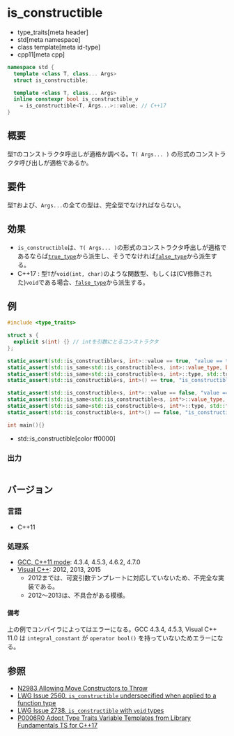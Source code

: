 # is_constructible
* type_traits[meta header]
* std[meta namespace]
* class template[meta id-type]
* cpp11[meta cpp]

```cpp
namespace std {
  template <class T, class... Args>
  struct is_constructible;

  template <class T, class... Args>
  inline constexpr bool is_constructible_v
    = is_constructible<T, Args...>::value; // C++17
}
```

## 概要
型`T`のコンストラクタ呼出しが適格か調べる。`T( Args... )` の形式のコンストラクタ呼び出しが適格であるか。


## 要件
型`T`および、`Args...`の全ての型は、完全型でなければならない。


## 効果
- `is_constructible`は、`T( Args... )`の形式のコンストラクタ呼出しが適格であるならば[`true_type`](true_type.md)から派生し、そうでなければ[`false_type`](false_type.md)から派生する。
- C++17 : 型`T`が`void(int, char)`のような関数型、もしくは(CV修飾された)`void`である場合、[`false_type`](false_type.md)から派生する。


## 例
```cpp example
#include <type_traits>

struct s {
  explicit s(int) {} // intを引数にとるコンストラクタ
};

static_assert(std::is_constructible<s, int>::value == true, "value == true, s(int) is constructible");
static_assert(std::is_same<std::is_constructible<s, int>::value_type, bool>::value, "value_type == bool");
static_assert(std::is_same<std::is_constructible<s, int>::type, std::true_type>::value, "type == true_type");
static_assert(std::is_constructible<s, int>() == true, "is_constructible<s, int>() == true");

static_assert(std::is_constructible<s, int*>::value == false, "value == false, s(int*) is not constructible");
static_assert(std::is_same<std::is_constructible<s, int*>::value_type, bool>::value, "value_type == bool");
static_assert(std::is_same<std::is_constructible<s, int*>::type, std::false_type>::value, "type == false_type");
static_assert(std::is_constructible<s, int*>() == false, "is_constructible<s, int*>() == false");

int main(){}
```
* std::is_constructible[color ff0000]

### 出力
```
```

## バージョン
### 言語
- C++11

### 処理系
- [GCC, C++11 mode](/implementation.md#gcc): 4.3.4, 4.5.3, 4.6.2, 4.7.0
- [Visual C++](/implementation.md#visual_cpp): 2012, 2013, 2015
	- 2012までは、可変引数テンプレートに対応していないため、不完全な実装である。
	- 2012～2013は、不具合がある模様。

#### 備考
上の例でコンパイラによってはエラーになる。GCC 4.3.4, 4.5.3, Visual C++ 11.0 は `integral_constant` が `operator bool()` を持っていないためエラーになる。


## 参照
- [N2983 Allowing Move Constructors to Throw](http://www.open-std.org/jtc1/sc22/wg21/docs/papers/2009/n2983.html)
- [LWG Issue 2560. `is_constructible` underspecified when applied to a function type](https://wg21.cmeerw.net/lwg/issue2560)
- [LWG Issue 2738. `is_constructible` with `void` types](https://wg21.cmeerw.net/lwg/issue2738)
- [P0006R0 Adopt Type Traits Variable Templates from Library Fundamentals TS for C++17](http://www.open-std.org/jtc1/sc22/wg21/docs/papers/2015/p0006r0.html)
